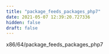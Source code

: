 ```yaml
---
title: "package_feeds_packages_php7"
date: 2021-05-07 12:39:20.727336
hidden: false
draft: false
---
```


x86/64/package_feeds_packages_php7

